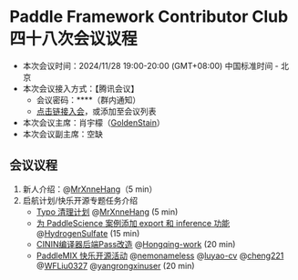 # Paddle Framework Contributor Club 四十八次会议议程

- 本次会议时间：2024/11/28 19:00-20:00 (GMT+08:00) 中国标准时间 - 北京
- 本次会议接入方式：【腾讯会议】
  - 会议密码：\*\*\*\*（群内通知）
  - [点击链接入会](https://meeting.tencent.com/dm/GeqTs8YW6HHQ)，或添加至会议列表
- 本次会议主席：肖宇檬（[GoldenStain](https://github.com/GoldenStain)）
- 本次会议副主席：空缺

## 会议议程

1. 新人介绍：@[MrXnneHang](https://github.com/MrXnneHang)（5 min）
2. 启航计划/快乐开源专题任务介绍
   - [Typo 清理计划](https://github.com/PaddlePaddle/Paddle/issues/69377) @[MrXnneHang](https://github.com/MrXnneHang) (5 min)
   - [为 PaddleScience 案例添加 export 和 inference 功能](https://github.com/PaddlePaddle/PaddleScience/issues/788) @[HydrogenSulfate](https://github.com/HydrogenSulfate) (15 min)
   - [CININ编译器后端Pass改造](https://github.com/PaddlePaddle/Paddle/issues/69639) @[Hongqing-work](https://github.com/Hongqing-work) (20 min)
   - [PaddleMIX 快乐开源活动](https://github.com/PaddlePaddle/PaddleMIX/issues/787) @[nemonameless](https://github.com/nemonameless) @[luyao-cv](https://github.com/luyao-cv)
    @[cheng221](https://github.com/cheng221) @[WFLiu0327](https://github.com/WFLiu0327) @[yangrongxinuser](https://github.com/yangrongxinuser) (20 min)
